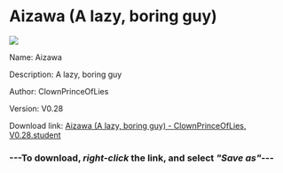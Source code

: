# Aizawa (A lazy, boring guy)

<img src = "https://raw.githubusercontent.com/Arbiter1223/Koukou-Gurashi-Custom-Students/master/Students/Files/Aizawa%20(A%20lazy%2C%20boring%20guy).png">

Name: Aizawa

Description: A lazy, boring guy

Author: ClownPrinceOfLies

Version: V0.28

Download link: <a href="https://raw.githubusercontent.com/Arbiter1223/Koukou-Gurashi-Custom-Students/master/Students/Files/Aizawa%20(A%20lazy%2C%20boring%20guy)%20-%20ClownPrinceOfLies%2C%20V0.28.student">Aizawa (A lazy, boring guy) - ClownPrinceOfLies, V0.28.student</a>

### ---**To download, _right-click_ the link, and select _"Save as"_**---

